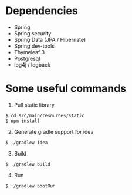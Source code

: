 # Dependencies
- Spring
- Spring security
- Spring Data (JPA / Hibernate)
- Spring dev-tools
- Thymeleaf 3
- Postgresql
- log4j / logback

# Some useful commands

1. Pull static library
```
$ cd src/main/resources/static
$ npm install
```

2. Generate gradle support for idea
```
$ ./gradlew idea
```

3. Build
```
$ ./gradlew build
```

4. Run
```
$ ./gradlew bootRun
```

